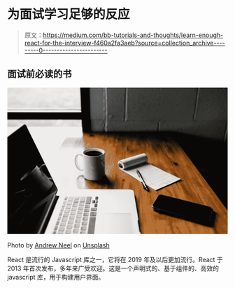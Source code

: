 # 为面试学习足够的反应

> 原文：<https://medium.com/bb-tutorials-and-thoughts/learn-enough-react-for-the-interview-f460a2fa3aeb?source=collection_archive---------0----------------------->

## 面试前必读的书

![](img/0486c6f5309bb9def5ab247cf16be16c.png)

Photo by [Andrew Neel](https://unsplash.com/@andrewtneel?utm_source=medium&utm_medium=referral) on [Unsplash](https://unsplash.com?utm_source=medium&utm_medium=referral)

React 是流行的 Javascript 库之一，它将在 2019 年及以后更加流行。React 于 2013 年首次发布，多年来广受欢迎。这是一个声明式的、基于组件的、高效的 javascript 库，用于构建用户界面。